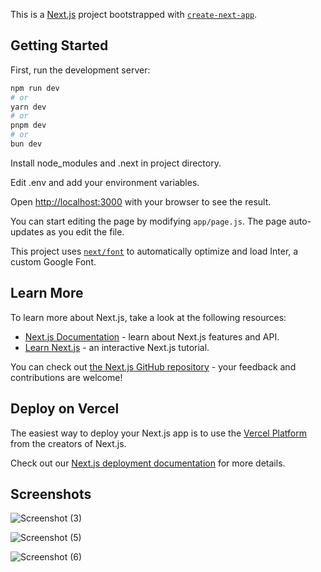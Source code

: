 This is a [Next.js](https://nextjs.org/) project bootstrapped with [`create-next-app`](https://github.com/vercel/next.js/tree/canary/packages/create-next-app).

## Getting Started

First, run the development server:

```bash
npm run dev
# or
yarn dev
# or
pnpm dev
# or
bun dev
```

Install node_modules and .next in project directory.

Edit .env and add your environment variables.

Open [http://localhost:3000](http://localhost:3000) with your browser to see the result.

You can start editing the page by modifying `app/page.js`. The page auto-updates as you edit the file.

This project uses [`next/font`](https://nextjs.org/docs/basic-features/font-optimization) to automatically optimize and load Inter, a custom Google Font.

## Learn More

To learn more about Next.js, take a look at the following resources:

- [Next.js Documentation](https://nextjs.org/docs) - learn about Next.js features and API.
- [Learn Next.js](https://nextjs.org/learn) - an interactive Next.js tutorial.

You can check out [the Next.js GitHub repository](https://github.com/vercel/next.js/) - your feedback and contributions are welcome!

## Deploy on Vercel

The easiest way to deploy your Next.js app is to use the [Vercel Platform](https://vercel.com/new?utm_medium=default-template&filter=next.js&utm_source=create-next-app&utm_campaign=create-next-app-readme) from the creators of Next.js.

Check out our [Next.js deployment documentation](https://nextjs.org/docs/deployment) for more details.

## Screenshots

![Screenshot (3)](https://github.com/Pahadi10/CaptionX/assets/91412189/a4534aea-b4b1-4673-9ad5-33523d0fc863)

![Screenshot (5)](https://github.com/Pahadi10/CaptionX/assets/91412189/db186c9b-72dd-42a3-9e20-411f8ef62dd6)

![Screenshot (6)](https://github.com/Pahadi10/CaptionX/assets/91412189/b4daa71f-fc98-4162-a215-07b9ed787243)
